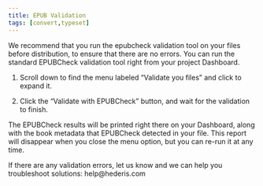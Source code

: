 ```yaml
---
title: EPUB Validation
tags: [convert,typeset]
---
```

 
<html><body><section data-type="chapter" class="hsecchapter" data-hederis-type="hsecchapter" id="epub-validation" data-pi-attrs="id: epub-validation; data-tags: convert,typeset;" role="doc-chapter" data-tags="convert,typeset" data-author-name=" " data-book-title=" " title="EPUB Validation"><p class="hblkp" data-hederis-type="hblkp" id="p5AiAgrzh">We recommend that you run the epubcheck validation tool on your files before distribution, to ensure that there are no errors. You can run the standard EPUBCheck validation tool right from your project Dashboard. </p><ol class="hwprnumlist" data-hederis-type="hwprnumlist" id="pHAf8LfEW"><li class="hblkoli" data-hederis-type="hblkoli" id="liYvg2P1uA"><p class="hblkoli" data-hederis-type="hblklip" id="pBuUQxk4C">Scroll down to find the menu labeled &#8220;Validate you files&#8221; and click to expand it.</p></li><li class="hblkoli" data-hederis-type="hblkoli" id="li3kjbxLVk"><p class="hblkoli" data-hederis-type="hblklip" id="p3PL1pBSt">Click the &#8220;Validate with EPUBCheck&#8221; button, and wait for the validation to finish.</p></li></ol><p class="hblkp" data-hederis-type="hblkp" id="pkNssWpSG">The EPUBCheck results will be printed right there on your Dashboard, along with the book metadata that EPUBCheck detected in your file. This report will disappear when you close the menu option, but you can re-run it at any time.</p><p class="hblkp" data-hederis-type="hblkp" id="psFEQU6DD">If there are any validation errors, let us know and we can help you troubleshoot solutions: help@hederis.com</p></section></body></html>

